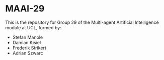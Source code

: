 # MAAI-29
This is the repository for Group 29 of the Multi-agent Artificial Intelligence module at UCL, formed by:

* Stefan Manole
* Damian Kisiel
* Frederik Strikert
* Adrian Szwarc
